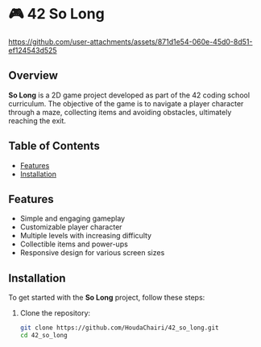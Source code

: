 
# 🎮 42 So Long

   https://github.com/user-attachments/assets/871d1e54-060e-45d0-8d51-ef124543d525

## Overview

**So Long** is a 2D game project developed as part of the 42 coding school curriculum. The objective of the game is to navigate a player character through a maze, collecting items and avoiding obstacles, ultimately reaching the exit.

## Table of Contents

- [Features](#features)
- [Installation](#installation)

## Features

- Simple and engaging gameplay
- Customizable player character
- Multiple levels with increasing difficulty
- Collectible items and power-ups
- Responsive design for various screen sizes

## Installation

To get started with the **So Long** project, follow these steps:

1. Clone the repository:
   ```bash
   git clone https://github.com/HoudaChairi/42_so_long.git
   cd 42_so_long
   ```
